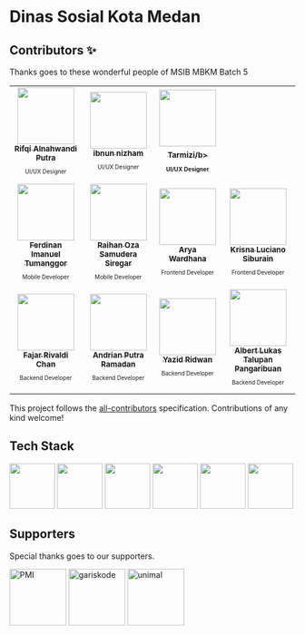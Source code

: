 # Dinas Sosial Kota Medan

## Contributors ✨

Thanks goes to these wonderful people of MSIB MBKM Batch 5 

<!-- ALL-CONTRIBUTORS-LIST:START - Do not remove or modify this section -->
<!-- prettier-ignore-start -->
<!-- markdownlint-disable -->
<table>
  <tr>
    <td align="center"><a href="https://github.com/iikiii"><img src="https://avatars.githubusercontent.com/u/72812969?s=96&v=4" width="100px;" alt=""/><br /><sub><b>Rifqi Alnahwandi Putra</b></sub></a><br /><p style="font-size:10px">UI/UX Designer</p></td>
    <td align="center"><a href="https://github.com/oneJR6"><img src="https://avatars.githubusercontent.com/u/89963883?s=96&v=4" width="100px;" alt=""/><br /><sub><b>ibnun nizham</b></sub></a><br /><p style="font-size:10px">UI/UX Designer</p></td>
 <td align="center"><a href="https://github.com/Tarmizii"><img src="https://avatars.githubusercontent.com/u/90514820?s=96&v=4" width="100px;" alt=""/><br /><sub><b>Tarmizi/b></sub></a><br /><p style="font-size:10px">UI/UX Designer</p></td>
  </tr>
  <tr>
    <td align="center"><a href="https://github.com/ferdinan-ops"><img src="https://avatars.githubusercontent.com/u/84588706?s=96&v=4" width="100px;" alt=""/><br /><sub><b>Ferdinan Imanuel Tumanggor</b></sub></a><br /><p style="font-size:10px">Mobile Developer</p></td>
    <td align="center"><a href="https://github.com/raihanoza"><img src="https://avatars.githubusercontent.com/u/95232031?s=96&v=4" width="100px;" alt=""/><br /><sub><b>Raihan Oza Samudera Siregar</b></sub></a><br /><p style="font-size:10px">Mobile Developer</p></td>
    <td align="center"><a href="https://github.com/Aryawardhanaa"><img src="https://avatars.githubusercontent.com/u/60972282?s=96&v=4" width="100px;" alt=""/><br /><sub><b>Arya Wardhana</b></sub></a><br /><p style="font-size:10px">Frontend Developer</p></td>
    <td align="center"><a href="https://github.com/Krisnaaassss"><img src="https://avatars.githubusercontent.com/u/99775863?s=96&v=4" width="100px;" alt=""/><br /><sub><b>Krisna Luciano Siburain</b></sub></a><br /><p style="font-size:10px">Frontend Developer</p></td>
  </tr>
  <tr>
    <td align="center"><a href="https://github.com/fajar-dev"><img src="https://avatars.githubusercontent.com/u/69442735?v=4" width="100px;" alt=""/><br /><sub><b>Fajar Rivaldi Chan</b></sub></a><br /><p style="font-size:10px">Backend Developer</p></td>
    <td align="center"><a href="https://github.com/andrian2929"><img src="https://avatars.githubusercontent.com/u/73821384?s=96&v=4" width="100px;" alt=""/><br /><sub><b>Andrian Putra Ramadan</b></sub></a><br /><p style="font-size:10px">Backend Developer</p></td>
    <td align="center"><a href="https://github.com/yazidr1"><img src="https://avatars.githubusercontent.com/u/73747655?s=96&v=4" width="100px;" alt=""/><br /><sub><b>Yazid Ridwan</b></sub></a><br /><p style="font-size:10px">Backend Developer</p></td>
    <td align="center"><a href="https://github.com/albertpangrib"><img src="https://avatars.githubusercontent.com/u/93646390?s=96&v=4" width="100px;" alt=""/><br /><sub><b>Albert Lukas Talupan Pangaribuan</b></sub></a><br /><p style="font-size:10px">Backend Developer</p></td>
  </tr>
</table>

<!-- markdownlint-restore -->
<!-- prettier-ignore-end -->

<!-- ALL-CONTRIBUTORS-LIST:END -->

This project follows the [all-contributors](https://github.com/all-contributors/all-contributors) specification. Contributions of any kind welcome!

## Tech Stack
<span><img src="https://upload.wikimedia.org/wikipedia/commons/thumb/9/9a/Laravel.svg/1200px-Laravel.svg.png" height="80" ></span>
<span><img src="https://upload.wikimedia.org/wikipedia/commons/thumb/a/a7/React-icon.svg/1200px-React-icon.svg.png" height="80" ></span>
<span><img src="http://jwt.io/img/logo-asset.svg" height="80" ></span>
<span><img src="https://camo.githubusercontent.com/451061eb9714c2135705a1ad757017cc943627ca474d8a20e78209214469bf72/68747470733a2f2f6437756d7169637069373236332e636c6f756466726f6e742e6e65742f696d672f70726f647563742f65306364363161372d316336352d343561302d393765652d3737363364646335313533612f39383834313664302d323562632d346264322d623864622d6633343764306131393335642e706e67" height="80" ></span>
<span><img src="https://www.turnkeylinux.org/files/images/postgresql-logo-for-blog.png" height="80" ></span>
<span><img src="https://upload.wikimedia.org/wikipedia/en/thumb/6/6b/Redis_Logo.svg/1200px-Redis_Logo.svg.png" height="80" ></span>


## Supporters

Special thanks goes to our supporters.

<p>
  <a href="https://dissos.pemkomedan.go.id/" target="_blank" rel="noopener noreferrer"><img height="100" src="https://avatars.githubusercontent.com/u/146000300" alt="PMI"></a>
  <a href="https://www.kemdikbud.go.id/" target="_blank" rel="noopener noreferrer"><img height="100" src="https://ujione.id/wp-content/uploads/2022/08/ini-makna-dari-logo-tut-wuri-handayani-1015x1024.jpg" alt="gariskode"></a>
  <a href="https://kampusmerdeka.kemdikbud.go.id/" target="_blank" rel="noopener noreferrer"><img height="100" src="https://kampusmerdeka.uad.ac.id/themes/pkkm/img/km.png" alt="unimal"></a>
</p>



